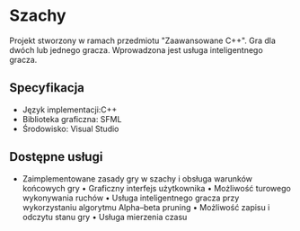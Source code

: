 # Szachy
Projekt stworzony w ramach przedmiotu "Zaawansowane C++". Gra dla dwóch lub jednego gracza. Wprowadzona jest usługa
inteligentnego gracza.

## Specyfikacja

* Język implementacji:C++
* Biblioteka graficzna: SFML
* Środowisko: Visual Studio 

## Dostępne usługi

* Zaimplementowane zasady gry w szachy i obsługa warunków końcowych gry
•	Graficzny interfejs użytkownika
•	Możliwość turowego wykonywania ruchów
•	Usługa inteligentnego gracza przy wykorzystaniu algorytmu Alpha–beta pruning
•	Możliwość zapisu i odczytu stanu gry
•	Usługa mierzenia czasu



 
